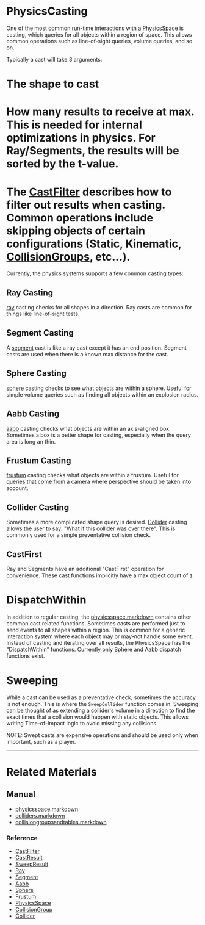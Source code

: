 
 #  PhysicsCasting

One of the most common run-time interactions with a [PhysicsSpace](https://github.com/ZilchEngine/ZilchDocs/blob/master/zero_editor_documentation/zeromanual/physics/physicsspace.markdown) is casting, which queries for all objects within a region of space. This allows common operations such as line-of-sight queries, volume queries, and so on.

Typically a cast will take 3 arguments:
  # The shape to cast
  # How many results to receive at max. This is needed for internal optimizations in physics. For Ray/Segments, the results will be sorted by the t-value.
  # The [CastFilter](https://github.com/ZilchEngine/ZilchDocs/blob/master/code_reference/class_reference/castfilter.markdown) describes how to filter out results when casting. Common operations include skipping objects of certain configurations (Static, Kinematic, [CollisionGroups](https://github.com/ZilchEngine/ZilchDocs/blob/master/zero_editor_documentation/zeromanual/physics/collisionoverview/collisiongroupsandtables.markdown), etc...).
  
Currently, the physics systems supports a few common casting types:

 ##  Ray Casting
[ray](https://github.com/ZilchEngine/ZilchDocs/blob/master/code_reference/class_reference/ray.markdown) casting checks for all shapes in a direction. Ray casts are common for things like line-of-sight tests.
 ##  Segment Casting
A [segment](https://github.com/ZilchEngine/ZilchDocs/blob/master/code_reference/class_reference/segment.markdown) cast is like a ray cast except it has an end position. Segment casts are used when there is a known max distance for the cast.
 ##  Sphere Casting
[sphere](https://github.com/ZilchEngine/ZilchDocs/blob/master/code_reference/class_reference/sphere.markdown) casting checks to see what objects are within a sphere. Useful for simple volume queries such as finding all objects within an explosion radius.
 ##  Aabb Casting
[aabb](https://github.com/ZilchEngine/ZilchDocs/blob/master/code_reference/class_reference/aabb.markdown) casting checks what objects are within an axis-aligned box. Sometimes a box is a better shape for casting, especially when the query area is long an thin.
 ##  Frustum Casting
[frustum](https://github.com/ZilchEngine/ZilchDocs/blob/master/code_reference/class_reference/frustum.markdown) casting checks what objects are within a frustum. Useful for queries that come from a camera where perspective should be taken into account.
 ##  Collider Casting
Sometimes a more complicated shape query is desired. [Collider](https://github.com/ZilchEngine/ZilchDocs/blob/master/code_reference/class_reference/collider.markdown) casting allows the user to say: "What if this collider was over there". This is commonly used for a simple preventative collision check.

 ##  CastFirst
Ray and Segments have an additional "CastFirst" operation for convenience. These cast functions implicitly have a max object count of `1`.
  
 #  DispatchWithin
In addition to regular casting, the [physicsspace.markdown](https://github.com/ZilchEngine/ZilchDocs/blob/master/zero_editor_documentation/zeromanual/physics/physicsspace.markdown) contains other common cast related functions. Sometimes casts are performed just to send events to all shapes within a region. This is common for a generic interaction system where each object may or may-not handle some event. Instead of casting and iterating over all results, the PhysicsSpace has the "DispatchWithin" functions. Currently only Sphere and Aabb dispatch functions exist.

 #  Sweeping
While a cast can be used as a preventative check, sometimes the accuracy is not enough. This is where the `SweepCollider` function comes in. Sweeping can be thought of as extending a collider's volume in a direction to find the exact times that a collision would happen with static objects. This allows writing Time-of-Impact logic to avoid missing any collisions.

NOTE: Swept casts are expensive operations and should be used only when important, such as a player.

---
 #  Related Materials
 ##  Manual
- [physicsspace.markdown](https://github.com/ZilchEngine/ZilchDocs/blob/master/zero_editor_documentation/zeromanual/physics/physicsspace.markdown)
- [colliders.markdown](https://github.com/ZilchEngine/ZilchDocs/blob/master/zero_editor_documentation/zeromanual/physics/colliders.markdown)
- [collisiongroupsandtables.markdown](https://github.com/ZilchEngine/ZilchDocs/blob/master/zero_editor_documentation/zeromanual/physics/collisionoverview/collisiongroupsandtables.markdown)
  
 ###  Reference
- [CastFilter](https://github.com/ZilchEngine/ZilchDocs/blob/master/code_reference/class_reference/castfilter.markdown)
- [CastResult](https://github.com/ZilchEngine/ZilchDocs/blob/master/code_reference/class_reference/castresult.markdown)
- [SweepResult](https://github.com/ZilchEngine/ZilchDocs/blob/master/code_reference/class_reference/sweepresult.markdown)
- [Ray](https://github.com/ZilchEngine/ZilchDocs/blob/master/code_reference/class_reference/ray.markdown)
- [Segment](https://github.com/ZilchEngine/ZilchDocs/blob/master/code_reference/class_reference/segment.markdown)
- [Aabb](https://github.com/ZilchEngine/ZilchDocs/blob/master/code_reference/class_reference/aabb.markdown)
- [Sphere](https://github.com/ZilchEngine/ZilchDocs/blob/master/code_reference/class_reference/sphere.markdown)
- [Frustum](https://github.com/ZilchEngine/ZilchDocs/blob/master/code_reference/class_reference/frustum.markdown)
- [PhysicsSpace](https://github.com/ZilchEngine/ZilchDocs/blob/master/code_reference/class_reference/physicsspace.markdown)
- [CollisionGroup](https://github.com/ZilchEngine/ZilchDocs/blob/master/code_reference/class_reference/collisiongroup.markdown)
- [Collider](https://github.com/ZilchEngine/ZilchDocs/blob/master/code_reference/class_reference/collider.markdown)
 

 